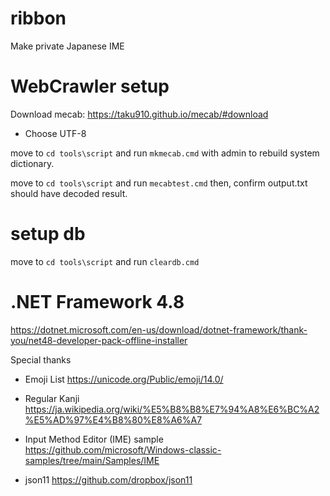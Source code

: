 # ribbon
Make private Japanese IME




# WebCrawler setup

Download mecab: https://taku910.github.io/mecab/#download
- Choose UTF-8

move to `cd tools\script` and run `mkmecab.cmd`  with admin to rebuild system dictionary.

move to `cd tools\script` and run `mecabtest.cmd` then, confirm output.txt should have decoded result.

# setup db

move to `cd tools\script` and run `cleardb.cmd`

# .NET Framework 4.8

https://dotnet.microsoft.com/en-us/download/dotnet-framework/thank-you/net48-developer-pack-offline-installer



Special thanks

- Emoji List
https://unicode.org/Public/emoji/14.0/

- Regular Kanji
https://ja.wikipedia.org/wiki/%E5%B8%B8%E7%94%A8%E6%BC%A2%E5%AD%97%E4%B8%80%E8%A6%A7

- Input Method Editor (IME) sample
https://github.com/microsoft/Windows-classic-samples/tree/main/Samples/IME

- json11
https://github.com/dropbox/json11
